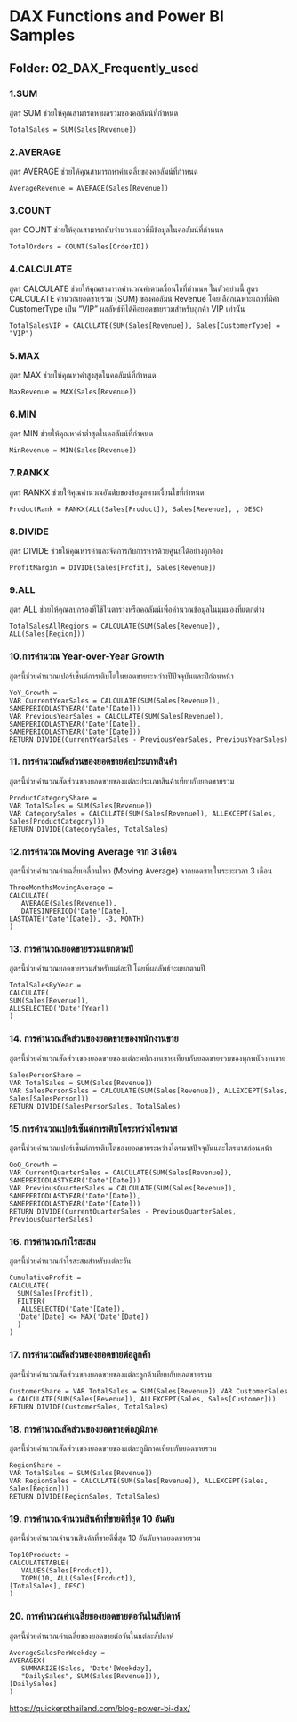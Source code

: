 # DAX Functions and Power BI Samples

## Folder: 02_DAX_Frequently_used

### 1.SUM
สูตร SUM ช่วยให้คุณสามารถหาผลรวมของคอลัมน์ที่กำหนด
```
TotalSales = SUM(Sales[Revenue])
```
### 2.AVERAGE
สูตร AVERAGE ช่วยให้คุณสามารถหาค่าเฉลี่ยของคอลัมน์ที่กำหนด
```
AverageRevenue = AVERAGE(Sales[Revenue])
```
### 3.COUNT
สูตร COUNT ช่วยให้คุณสามารถนับจำนวนแถวที่มีข้อมูลในคอลัมน์ที่กำหนด
```
TotalOrders = COUNT(Sales[OrderID])
```
### 4.CALCULATE
สูตร CALCULATE ช่วยให้คุณสามารถคำนวณค่าตามเงื่อนไขที่กำหนด 
ในตัวอย่างนี้ สูตร CALCULATE คำนวณยอดขายรวม (SUM) ของคอลัมน์ Revenue โดยเลือกเฉพาะแถวที่มีค่า CustomerType เป็น “VIP” ผลลัพธ์ที่ได้คือยอดขายรวมสำหรับลูกค้า VIP เท่านั้น
```
TotalSalesVIP = CALCULATE(SUM(Sales[Revenue]), Sales[CustomerType] = "VIP")
```
### 5.MAX
สูตร MAX ช่วยให้คุณหาค่าสูงสุดในคอลัมน์ที่กำหนด
```
MaxRevenue = MAX(Sales[Revenue])
```
### 6.MIN
สูตร MIN ช่วยให้คุณหาค่าต่ำสุดในคอลัมน์ที่กำหนด
```
MinRevenue = MIN(Sales[Revenue])
```
### 7.RANKX
สูตร RANKX ช่วยให้คุณคำนวณอันดับของข้อมูลตามเงื่อนไขที่กำหนด
```
ProductRank = RANKX(ALL(Sales[Product]), Sales[Revenue], , DESC)
```
### 8.DIVIDE
สูตร DIVIDE ช่วยให้คุณหารค่าและจัดการกับการหารด้วยศูนย์ได้อย่างถูกต้อง
```
ProfitMargin = DIVIDE(Sales[Profit], Sales[Revenue])
```
### 9.ALL
สูตร ALL ช่วยให้คุณลบกรองที่ใช้ในตารางหรือคอลัมน์เพื่อคำนวณข้อมูลในมุมมองที่แตกต่าง
```
TotalSalesAllRegions = CALCULATE(SUM(Sales[Revenue]), ALL(Sales[Region]))
```
### 10.การคำนวณ Year-over-Year Growth
สูตรนี้ช่วยคำนวณเปอร์เซ็นต์การเติบโตในยอดขายระหว่างปีปัจจุบันและปีก่อนหน้า
```
YoY_Growth =
VAR CurrentYearSales = CALCULATE(SUM(Sales[Revenue]), SAMEPERIODLASTYEAR('Date'[Date]))
VAR PreviousYearSales = CALCULATE(SUM(Sales[Revenue]), SAMEPERIODLASTYEAR('Date'[Date]),
SAMEPERIODLASTYEAR('Date'[Date]))
RETURN DIVIDE(CurrentYearSales - PreviousYearSales, PreviousYearSales)
```
### 11. การคำนวณสัดส่วนของยอดขายต่อประเภทสินค้า
สูตรนี้ช่วยคำนวณสัดส่วนของยอดขายของแต่ละประเภทสินค้าเทียบกับยอดขายรวม
```
ProductCategoryShare =
VAR TotalSales = SUM(Sales[Revenue])
VAR CategorySales = CALCULATE(SUM(Sales[Revenue]), ALLEXCEPT(Sales, Sales[ProductCategory]))
RETURN DIVIDE(CategorySales, TotalSales)
```
### 12.การคำนวณ Moving Average จาก 3 เดือน
สูตรนี้ช่วยคำนวณค่าเฉลี่ยเคลื่อนไหว (Moving Average) จากยอดขายในระยะเวลา 3 เดือน
```
ThreeMonthsMovingAverage =
CALCULATE(
   AVERAGE(Sales[Revenue]),
   DATESINPERIOD('Date'[Date],
LASTDATE('Date'[Date]), -3, MONTH)
)
```
### 13. การคำนวณยอดขายรวมแยกตามปี
สูตรนี้ช่วยคำนวณยอดขายรวมสำหรับแต่ละปี โดยที่ผลลัพธ์จะแยกตามปี
```
TotalSalesByYear =
CALCULATE(
SUM(Sales[Revenue]),
ALLSELECTED('Date'[Year])
)
```
### 14. การคำนวณสัดส่วนของยอดขายของพนักงานขาย
สูตรนี้ช่วยคำนวณสัดส่วนของยอดขายของแต่ละพนักงานขายเทียบกับยอดขายรวมของทุกพนักงานขาย
```
SalesPersonShare =
VAR TotalSales = SUM(Sales[Revenue])
VAR SalesPersonSales = CALCULATE(SUM(Sales[Revenue]), ALLEXCEPT(Sales, Sales[SalesPerson]))
RETURN DIVIDE(SalesPersonSales, TotalSales)
```
### 15.การคำนวณเปอร์เซ็นต์การเติบโตระหว่างไตรมาส
สูตรนี้ช่วยคำนวณเปอร์เซ็นต์การเติบโตของยอดขายระหว่างไตรมาสปัจจุบันและไตรมาสก่อนหน้า
```
QoQ_Growth =
VAR CurrentQuarterSales = CALCULATE(SUM(Sales[Revenue]), SAMEPERIODLASTYEAR('Date'[Date]))
VAR PreviousQuarterSales = CALCULATE(SUM(Sales[Revenue]), SAMEPERIODLASTYEAR('Date'[Date]),
SAMEPERIODLASTYEAR('Date'[Date]))
RETURN DIVIDE(CurrentQuarterSales - PreviousQuarterSales, PreviousQuarterSales)
```
### 16. การคำนวณกำไรสะสม
สูตรนี้ช่วยคำนวณกำไรสะสมสำหรับแต่ละวัน
```
CumulativeProfit =
CALCULATE(
  SUM(Sales[Profit]),
  FILTER(
   ALLSELECTED('Date'[Date]),
  'Date'[Date] <= MAX('Date'[Date])
  )
)
```
### 17. การคำนวณสัดส่วนของยอดขายต่อลูกค้า
สูตรนี้ช่วยคำนวณสัดส่วนของยอดขายของแต่ละลูกค้าเทียบกับยอดขายรวม
```
CustomerShare = VAR TotalSales = SUM(Sales[Revenue]) VAR CustomerSales = CALCULATE(SUM(Sales[Revenue]), ALLEXCEPT(Sales, Sales[Customer])) RETURN DIVIDE(CustomerSales, TotalSales)
```
### 18. การคำนวณสัดส่วนของยอดขายต่อภูมิภาค
สูตรนี้ช่วยคำนวณสัดส่วนของยอดขายของแต่ละภูมิภาคเทียบกับยอดขายรวม
```
RegionShare =
VAR TotalSales = SUM(Sales[Revenue])
VAR RegionSales = CALCULATE(SUM(Sales[Revenue]), ALLEXCEPT(Sales, Sales[Region]))
RETURN DIVIDE(RegionSales, TotalSales)
```
### 19. การคำนวณจำนวนสินค้าที่ขายดีที่สุด 10 อันดับ
สูตรนี้ช่วยคำนวณจำนวนสินค้าที่ขายดีที่สุด 10 อันดับจากยอดขายรวม
```
Top10Products =
CALCULATETABLE(
   VALUES(Sales[Product]),
   TOPN(10, ALL(Sales[Product]),
[TotalSales], DESC)
)
```
### 20. การคำนวณค่าเฉลี่ยของยอดขายต่อวันในสัปดาห์
สูตรนี้ช่วยคำนวณค่าเฉลี่ยของยอดขายต่อวันในแต่ละสัปดาห์
```
AverageSalesPerWeekday =
AVERAGEX(
   SUMMARIZE(Sales, 'Date'[Weekday],
   "DailySales", SUM(Sales[Revenue])),
[DailySales]
)
```
https://quickerpthailand.com/blog-power-bi-dax/